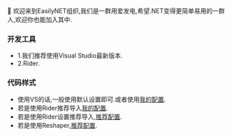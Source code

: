🎉 欢迎来到EasilyNET组织,我们是一群用爱发电,希望.NET变得更简单易用的一群人,欢迎你也能加入其中.

### 开发工具

 - 1.我们推荐使用Visual Studio最新版本.
 - 2.Rider.
 
 ### 代码样式
 
 - 使用VS的话,一般使用默认设置即可.或者使用[我的配置](../Exported.vssettings).
 - 若是使用Rider推荐导入[我的配置](../Rider.DotSettings).
 - 若是使用Rider设置推荐导入,[推荐配置](../rider.settings.zip).
 - 若是使用Reshaper,[推荐配置](../ReSharper.DotSettings).
